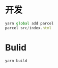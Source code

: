 # 开发
```javascript
yarn global add parcel
parcel src/index.html
```

# Bulid
```javascript
yarn build
```
